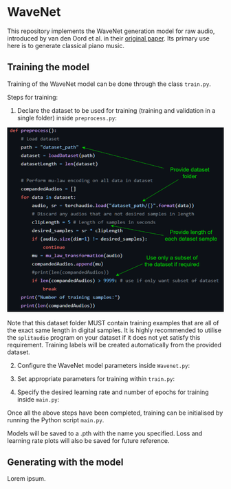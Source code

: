 # WaveNet

This repository implements the WaveNet generation model for raw audio, introduced by van den Oord et al. in their [original paper](https://arxiv.org/abs/1609.03499). Its primary use here is to generate classical piano music.

## Training the model

Training of the WaveNet model can be done through the class `train.py`.

Steps for training:

1) Declare the dataset to be used for training (training and validation in a single folder) inside `preprocess.py`:

![Diagram](Images/preprocess.PNG)

Note that this dataset folder MUST contain training examples that are all of the exact same length in digital samples. It is highly recommended to utilise the `splitaudio` program on your dataset if it does not yet satisfy this requirement.
Training labels will be created automatically from the provided dataset.

2) Configure the WaveNet model parameters inside `Wavenet.py`:



3) Set appropriate parameters for training within `train.py`:



4) Specify the desired learning rate and number of epochs for training inside `main.py`:



Once all the above steps have been completed, training can be initialised by running the Python script `main.py`.

Models will be saved to a .pth with the name you specified. Loss and learning rate plots will also be saved for future reference.

## Generating with the model

Lorem ipsum.


